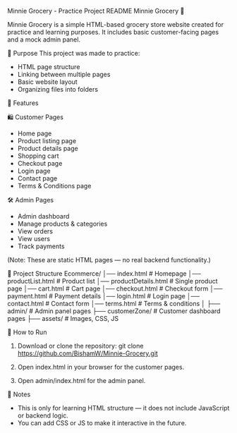 Minnie Grocery - Practice Project README
Minnie Grocery 🛒

Minnie Grocery is a simple HTML-based grocery store website created for practice and learning purposes.
It includes basic customer-facing pages and a mock admin panel.

🎯 Purpose
This project was made to practice:
- HTML page structure
- Linking between multiple pages
- Basic website layout
- Organizing files into folders

📌 Features

🛍 Customer Pages
- Home page
- Product listing page
- Product details page
- Shopping cart
- Checkout page
- Login page
- Contact page
- Terms & Conditions page

🛠 Admin Pages
- Admin dashboard
- Manage products & categories
- View orders
- View users
- Track payments

(Note: These are static HTML pages — no real backend functionality.)

📂 Project Structure
Ecommerce/
│── index.html              # Homepage
│── productList.html        # Product list
│── productDetails.html     # Single product page
│── cart.html               # Cart page
│── checkout.html           # Checkout form
│── payment.html            # Payment details
│── login.html              # Login page
│── contact.html            # Contact form
│── terms.html              # Terms & conditions
│
├── admin/                  # Admin panel pages
├── customerZone/           # Customer dashboard pages
├── assets/                 # Images, CSS, JS

🚀 How to Run
1. Download or clone the repository:
   git clone https://github.com/BishamW/Minnie-Grocery.git

2. Open index.html in your browser for the customer pages.
3. Open admin/index.html for the admin panel.

📄 Notes
- This is only for learning HTML structure — it does not include JavaScript or backend logic.
- You can add CSS or JS to make it interactive in the future.
